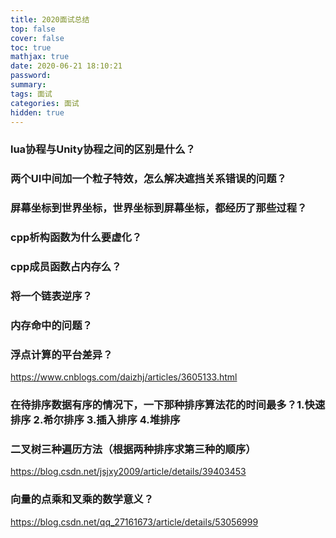 ```yaml
---
title: 2020面试总结
top: false
cover: false
toc: true
mathjax: true
date: 2020-06-21 18:10:21
password:
summary:
tags: 面试
categories: 面试
hidden: true
---
```


### lua协程与Unity协程之间的区别是什么？
### 两个UI中间加一个粒子特效，怎么解决遮挡关系错误的问题？
### 屏幕坐标到世界坐标，世界坐标到屏幕坐标，都经历了那些过程？
### cpp析构函数为什么要虚化？
### cpp成员函数占内存么？
### 将一个链表逆序？
### 内存命中的问题？
### 浮点计算的平台差异？
https://www.cnblogs.com/daizhj/articles/3605133.html
### 在待排序数据有序的情况下，一下那种排序算法花的时间最多？1.快速排序 2.希尔排序 3.插入排序 4.堆排序
### 二叉树三种遍历方法（根据两种排序求第三种的顺序）
https://blog.csdn.net/jsjxy2009/article/details/39403453
### 向量的点乘和叉乘的数学意义？
https://blog.csdn.net/qq_27161673/article/details/53056999